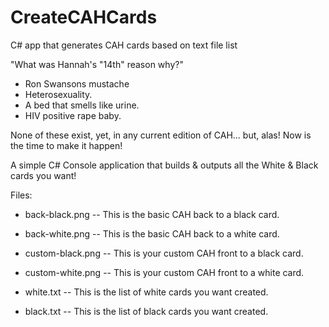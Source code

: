 # CreateCAHCards
C# app that generates CAH cards based on text file list

"What was Hannah's "14th" reason why?"
- Ron Swansons mustache
- Heterosexuality.
- A bed that smells like urine.
- HIV positive rape baby.

None of these exist, yet, in any current edition of CAH... but, alas! Now is the time to make it happen! 

A simple C# Console application that builds & outputs all the White & Black cards you want!


Files:
- back-black.png
-- This is the basic CAH back to a black card.

- back-white.png
-- This is the basic CAH back to a white card.

- custom-black.png
-- This is your custom CAH front to a black card.

- custom-white.png
-- This is your custom CAH front to a white card.

- white.txt
-- This is the list of white cards you want created.

- black.txt
-- This is the list of black cards you want created.

